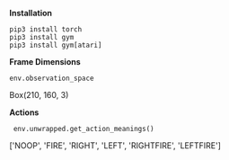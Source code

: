 **Installation**  
    
```
pip3 install torch
pip3 install gym
pip3 install gym[atari]
```
  
    
      
      
**Frame Dimensions** 
```
env.observation_space
```   
Box(210, 160, 3)  
    
      
        
        
**Actions** 
```
 env.unwrapped.get_action_meanings()
 ```
['NOOP', 'FIRE', 'RIGHT', 'LEFT', 'RIGHTFIRE', 'LEFTFIRE']
